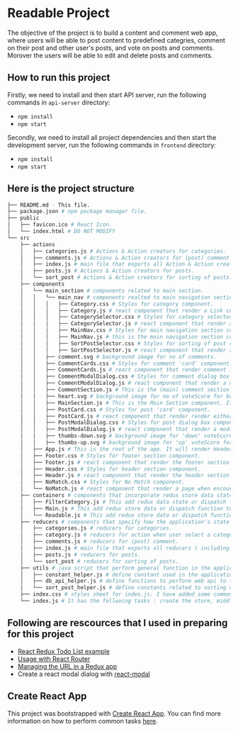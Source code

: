 # Readable Project

The objective of the project is to build a content and comment web app, where users will be able to post content to predefined categries, comment on their post and other user's posts, and vote on posts and comments. Morover the users will be able to edit and delete posts and comments.


## How to run this project

Firstly, we need to install and then start API server, run the following commands in `api-server` directory:

* `npm install`
* `npm start`

Secondly, we need to install all project dependencies and then start the development server, run the following commands in `frontend` directory:

* `npm install`
* `npm start`

## Here is the project structure
```bash
├── README.md - This file.
├── package.json # npm package manager file.
├── public
│   ├── favicon.ico # React Icon.
│   └── index.html # DO NOT MODIFY
└── src
    ├── actions
    │   ├── categories.js # Actions & Action creators for categories.
    │   ├── comments.js # Actions & Action creators for (post) comment.
    │   ├── index.js # main file that exports all Action & Action creators.
    │   ├── posts.js # Actions & Action creators for posts.
    │   └── sort_post # Actions & Action creators for sorting of posts.
    ├── components
    │   └── main_section # components related to main section.
    │   │   └── main_nav # components realted to main navigation section.
    │   │   │   ├── Category.css # Styles for category component.
    │   │   │   ├── Category.js # react component that render a Link component for a category.
    │   │   │   ├── CategorySelector.css # Styles for category selector component.
    │   │   │   ├── CategorySelector.js # react component that render a list of Category components for user to select. This is done by using a container component FilterCategory for the Category component.
    │   │   │   ├── MainNav.css # Styles for main navigation section component.
    │   │   │   ├── MainNav.js # this is the main navigation section componen which, in turn, render both CategorySelector component and SortPostSelector component. 
    │   │   │   ├── SortPostSelector.css # Styles for sorting of post component.
    │   │   │   ├── SortPostSelector.js # react component that render a list of post attributes for user to select to sort post by. 
    │   │   ├── comment.svg # background image for no of comments. 
    │   │   ├── CommentCards.css # Styles for comment 'card' component.
    │   │   ├── CommentCards.js # react component that render comment information.
    │   │   ├── CommentModalDialog.css # Styles for comment dialog box component.
    │   │   ├── CommentModalDialog.js # react component that render a modal dialog box to display comment's information. (for creating/editing/deleting comment operation)
    │   │   ├── CommentSection.js # This is the (main) comment section component which will display a list of comment 'card' for a particular post. It also contain separate CommentModalDialog components for editing and deleting of comment.
    │   │   ├── heart.svg # background image for no of voteScore for both post and comment component. 
    │   │   ├── MainSection.js # This is the Main Section component. It will display the main navigation component as well as the post section. It will contain separate PostModalDialog components for creating, editing and deleting of post. In addition, it will also contain a CommentModalDialog components to create new comment.
    │   │   ├── PostCard.css # Styles for post 'card' component. 
    │   │   ├── PostCard.js # react component that render render either post summary (POST_SUMMARY) or post detail (POST_DETAIL) information.
    │   │   ├── PostModalDialog.css # Styles for post dialog box component.
    │   │   ├── PostModalDialog.js # react component that render a modal dialog box to display post's information. (for creating/editing/deleting post operation)
    │   │   ├── thumbs-down.svg # background image for 'down' voteScore for both post and comment component. 
    │   │   ├── thumbs-up.svg # background image for 'up' voteScore for both post and comment component. 
    │   ├── App.js # This is the root of the app. It will render Header component as well as Footer component. It also setup the routing for MainSection component for the app.
    │   ├── Footer.css # Styles for footer section component.
    │   ├── Footer.js # react component that render the footer section of the main page.
    │   ├── Header.css # Styles for header section component.
    │   ├── Header.js # react component that render the header section of the main page.
    │   ├── NoMatch.css # Styles for No Match component.
    │   └── NoMatch.js # react component that render a page when encounter 404 page in the app.   
    ├── containers # components that incorporate redux store data state and dispatch function with some of the react components.
    │   ├── FilterCategory.js # This add redux data state or dispatch function to Category component. This perform some action when user select a categoryb (in CategorySelector.js)
    │   ├── Main.js # This add redux store data or dispatch function to MainSection component. It's basically perform sort operation on the list of post based on user selection (in SortPostSelector.js) and store the result ina varianble called sorted_posts.
    │   └── Readable.js # This add redux store data or dispatch function to App (root) component. It define most of the redux store state as well as functions required in the whole application.  
    ├── reducers # components that specify how the application's state changes in response to actions sent to the store.
    │   ├── categories.js # reducers for categories.
    │   ├── category.js # reducers for action when user select a category (in CategorySelector.js). It also change for any change in url and update the state of the category based on the change in url.
    │   ├── comments.js # reducers for (post) comment.
    │   ├── index.js # main file that exports all reducers ( including redux router reducer).
    │   ├── posts.js # reducers for posts.
    │   └── sort_post # reducers for sorting of posts.
    ├── utils # java script that perform general function in the application.
    │   ├── constant_helper.js # define constant used in the application.
    │   ├── db_api_helper.js # define functions to perform web api to the backend server.
    │   └── sort_post_helper.js # define constants related to sorting of post.
    ├── index.css # styles sheet for index.js. I have added some common elements style sheet, which is standard throughout the whole project.   
    └── index.js # It has the follwoing tasks : create the store, middleware, as well as synchronize router history with store. And finally it is render the main component to DOM.
```

## Following are rescources that I used in preparing for this project

* [React Redux Todo List example](https://redux.js.org/basics/example-todo-list) 
* [Usage with React Router](https://redux.js.org/advanced/usage-with-react-router)
* [Managing the URL in a Redux app](https://blog.marvelapp.com/managing-the-url-in-a-redux-app/)
* Create a react modal dialog with [react-modal](https://github.com/reactjs/react-modal)

## Create React App

This project was bootstrapped with [Create React App](https://github.com/facebookincubator/create-react-app). You can find more information on how to perform common tasks [here](https://github.com/facebookincubator/create-react-app/blob/master/packages/react-scripts/template/README.md).
